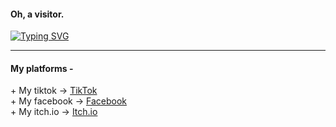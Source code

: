 <h4>
  Oh, a visitor.
</h4>

<a href="https://git.io/typing-svg"><img src="https://readme-typing-svg.herokuapp.com?font=Fira+Code&pause=1000&color=9F00FF&background=E7E8FF00&width=435&lines=Hay+There%2C+I+am+Depresso...;I+write+code+for+sheer+pleasure." alt="Typing SVG" /></a>

<hr>
<h4>My platforms -</h4>

<div class="social-links">
    + My tiktok ->
    <a href="https://www.tiktok.com/@depressolofi5" target="_blank">
        <i class="fab fa-tiktok"></i> TikTok
    </a>
   <br>
    + My facebook ->
    <a href="https://facebook.com/your-facebook-link" target="_blank">
        <i class="fab fa-facebook"></i> Facebook
    </a>
  <br>
  + My itch.io ->
    <a href="https://your-itch-link" target="_blank">
        <i class="fab fa-itch-io"></i> Itch.io
    </a>
</div>
